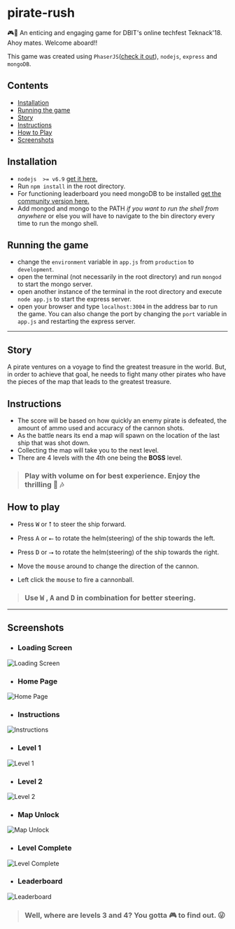 # pirate-rush
🎮🚢 An enticing and engaging game for DBIT's online techfest Teknack'18. Ahoy mates. Welcome aboard!!

This game was created using `PhaserJS`([check it out](http://phaser.io/)), `nodejs`, `express` and `mongoDB`.

## Contents
 - [Installation](#installation)
 - [Running the game](#running-the-game)
 - [Story](#story)
 - [Instructions](#instructions)
 - [How to Play](#how-to-play)
 - [Screenshots](#screenshots)

## Installation
 - `nodejs  >= v6.9` [get it here.](https://nodejs.org/en/)
 - Run `npm install` in the root directory.
 - For functioning leaderboard you need mongoDB to be installed [get the community version here.](https://www.mongodb.com/download-center?jmp=nav#community)
 - Add mongod and mongo to the PATH _if you want to run the shell from anywhere_ or else you will have to 
 navigate to the bin directory every time to run the mongo shell.

## Running the game
 - change the `environment` variable in `app.js` from `production` to `development`.
 - open the terminal (not necessarily in the root directory) and run `mongod` to start the mongo server.
 - open another instance of the terminal in the root directory and execute `node app.js` to start the express server.
 - open your browser and type `localhost:3004` in the address bar to run the game. You can also change the port by changing the 
 `port` variable in `app.js` and restarting the express server.

---------------------

## Story
   A pirate ventures on a voyage to find the greatest treasure in the world. But, in order to achieve that goal,
he needs to fight many other pirates who have the pieces of the map that leads to the greatest treasure.

## Instructions
 - The score will be based on how quickly an enemy pirate is defeated, the amount of ammo used and accuracy of the cannon shots. 
 - As the battle nears its end a map will spawn on the location of the last ship that was shot down. 
 - Collecting the map will take you to the next level.
 - There are 4 levels with the 4th one being the **BOSS** level.
> ### Play with volume on for best experience. Enjoy the thrilling 🎵 🎶
 
## How to play
 - Press <kbd>W</kbd> or <kbd>⭡</kbd> to steer the ship forward.

 - Press <kbd>A</kbd> or <kbd>⭠</kbd> to rotate the helm(steering) of the ship towards the left.

 - Press <kbd>D</kbd> or <kbd>⭢</kbd> to rotate the helm(steering) of the ship towards the right.

 - Move the <kbd>mouse</kbd> around to change the direction of the cannon.

 - Left click the <kbd>mouse</kbd> to fire a cannonball.
 
 > ### Use <kbd>W</kbd> , <kbd>A</kbd> and <kbd>D</kbd> in combination for better steering.
 
 --------------
 
 ## Screenshots
 
- ### Loading Screen
 ![Loading Screen](https://i.imgur.com/i3AcuVT.png)
 
- ### Home Page
 ![Home Page](https://i.imgur.com/t1haNuj.png)
 
- ### Instructions
 ![Instructions](https://i.imgur.com/v7eCMR5.png)
 
- ### Level 1
 ![Level 1](https://i.imgur.com/SgBV29j.png)
 
- ### Level 2
 ![Level 2](https://i.imgur.com/jdY0Cp9.png)
 
- ### Map Unlock
 ![Map Unlock](https://i.imgur.com/XKBcu94.png)
 
- ### Level Complete
 ![Level Complete](https://i.imgur.com/wM4V7BJ.png)
 
 - ### Leaderboard
 ![Leaderboard](https://i.imgur.com/trGNf7r.png)
 
> ### Well, where are levels 3 and 4? You gotta 🎮 to find out. 😜 
 
 
 
 
